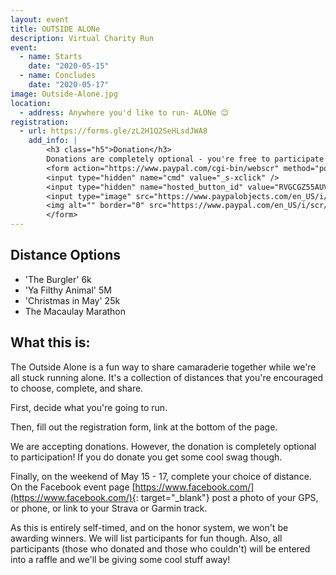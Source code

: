 ```yaml
---
layout: event
title: OUTSIDE ALONe
description: Virtual Charity Run
event: 
  - name: Starts
    date: "2020-05-15"
  - name: Concludes
    date: "2020-05-17"
image: Outside-Alone.jpg
location:
  - address: Anywhere you'd like to run- ALONe 😉
registration:
  - url: https://forms.gle/zL2H1Q2SeHLsdJWA8
    add_info: |
        <h3 class="h5">Donation</h3>
        Donations are completely optional - you're free to participate for free. However, if you do throw in a donation, we'll toss you super sweet Shenipsit Strider Buff-style headgear item. Donations go to the same trail stewardship progams that the rest of our races support.
        <form action="https://www.paypal.com/cgi-bin/webscr" method="post" target="_top">
        <input type="hidden" name="cmd" value="_s-xclick" />
        <input type="hidden" name="hosted_button_id" value="RVGCGZ55AUVMY" />
        <input type="image" src="https://www.paypalobjects.com/en_US/i/btn/btn_donateCC_LG.gif" border="0" name="submit" title="PayPal - The safer, easier way to pay online!" alt="Donate with PayPal button" />
        <img alt="" border="0" src="https://www.paypal.com/en_US/i/scr/pixel.gif" width="1" height="1" />
        </form>
---
```


## Distance Options

* 'The Burgler' 6k
* 'Ya Filthy Animal' 5M
* 'Christmas in May' 25k
* The Macaulay Marathon

## What this is:

The Outside Alone is a fun way to share camaraderie together while we're all stuck running alone. It's a collection of distances that you're encouraged to choose, complete, and share.

First, decide what you're going to run. 

Then, fill out the registration form, link at the bottom of the page.

We are accepting donations. However, the donation is completely optional to participation! If you do donate you get some cool swag though.

Finally, on the weekend of May 15 - 17, complete your choice of distance. On the Facebook event page [https://www.facebook.com/](https://www.facebook.com/){: target="_blank"} post a photo of your GPS, or phone, or link to your Strava or Garmin track. 

As this is entirely self-timed, and on the honor system, we won't be awarding winners. We will list participants for fun though. Also, all participants (those who donated and those who couldn't) will be entered into a raffle and we'll be giving some cool stuff away!
